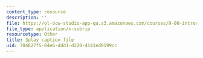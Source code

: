 ```yaml
---
content_type: resource
description: ''
file: https://ol-ocw-studio-app-qa.s3.amazonaws.com/courses/9-00-introduction-to-psychology-fall-2004/704827f504e6ddd1d2204141ed0199cc_10490.srt
file_type: application/x-subrip
resourcetype: Other
title: 3play caption file
uid: 704827f5-04e6-ddd1-d220-4141ed0199cc
---
```

